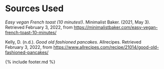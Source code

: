 # Sources Used

*Easy vegan French toast (10 minutes!)*. Minimalist Baker. (2021, May
3). Retrieved February 3, 2022, from
<https://minimalistbaker.com/easy-vegan-french-toast-10-minutes/>

Kelly, D. (n.d.). *Good old fashioned pancakes*. Allrecipes. Retrieved
February 3, 2022, from
<https://www.allrecipes.com/recipe/21014/good-old-fashioned-pancakes/>

{% include footer.md %}
